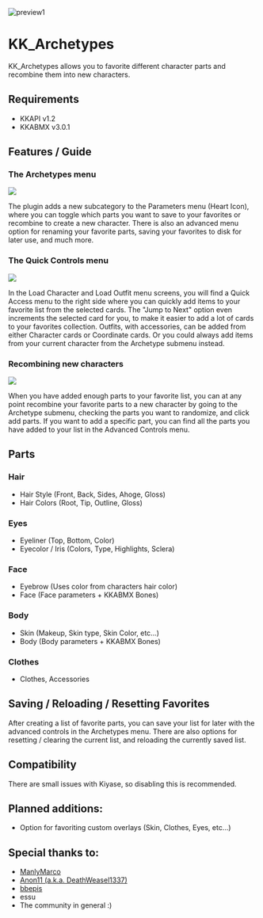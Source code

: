 ![preview1](https://raw.githubusercontent.com/cptgrey/KK_Archetypes/master/Assets/KKAT.gif)

# KK_Archetypes

KK_Archetypes allows you to favorite different character parts and recombine them into new characters. 

## Requirements
- KKAPI v1.2
- KKABMX v3.0.1


## Features / Guide

### The Archetypes menu
<img src= "https://raw.githubusercontent.com/cptgrey/KK_Archetypes/master/Assets/KKAT1.gif">

The plugin adds a new subcategory to the Parameters menu (Heart Icon), where you can toggle which parts you want to save to your favorites or recombine to create a new character. There is also an advanced menu option for renaming your favorite parts, saving your favorites to disk for later use, and much more.


### The Quick Controls menu
<img src= "https://raw.githubusercontent.com/cptgrey/KK_Archetypes/master/Assets/KKAT2.gif">

In the Load Character and Load Outfit menu screens, you will find a Quick Access menu to the right side where you can quickly add items to your favorite list from the selected cards. The "Jump to Next" option even increments the selected card for you, to make it easier to add a lot of cards to your favorites collection. Outfits, with accessories, can be added from either Character cards or Coordinate cards. Or you could always add items from your current character from the Archetype submenu instead.


### Recombining new characters
<img src= "https://raw.githubusercontent.com/cptgrey/KK_Archetypes/master/Assets/KKAT3.gif">

When you have added enough parts to your favorite list, you can at any point recombine your favorite parts to a new character by going to the Archetype submenu, checking the parts you want to randomize, and click add parts. If you want to add a specific part, you can find all the parts you have added to your list in the Advanced Controls menu.

## Parts
### Hair
- Hair Style (Front, Back, Sides, Ahoge, Gloss)
- Hair Colors (Root, Tip, Outline, Gloss)
### Eyes
- Eyeliner (Top, Bottom, Color)
- Eyecolor / Iris (Colors, Type, Highlights, Sclera)
### Face
- Eyebrow (Uses color from characters hair color)
- Face (Face parameters + KKABMX Bones)
### Body
- Skin (Makeup, Skin type, Skin Color, etc...)
- Body (Body parameters + KKABMX Bones)
### Clothes
- Clothes, Accessories

## Saving / Reloading / Resetting Favorites
After creating a list of favorite parts, you can save your list for later with the advanced controls in the Archetypes menu. There are also options for resetting / clearing the current list, and reloading the currently saved list.

## Compatibility
There are small issues with Kiyase, so disabling this is recommended.

## Planned additions:
- Option for favoriting custom overlays (Skin, Clothes, Eyes, etc...)

## Special thanks to:
- [ManlyMarco](https://github.com/ManlyMarco)
- [Anon11 (a.k.a. DeathWeasel1337)](https://github.com/DeathWeasel1337)
- [bbepis](https://github.com/bbepis)
- essu
- The community in general :)